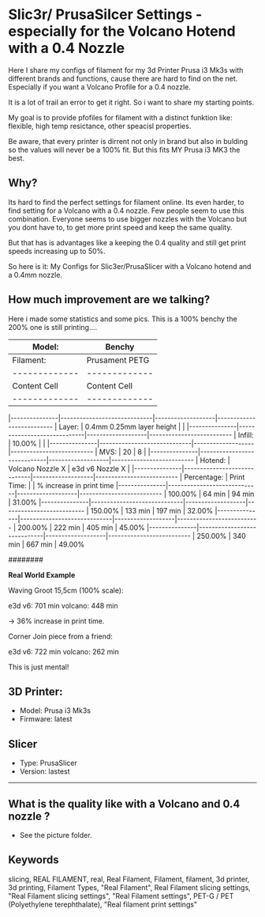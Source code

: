 # Slic3r/ PrusaSilcer Settings - especially for the Volcano Hotend with a 0.4 Nozzle

Here I share my configs of filament for my 3d Printer Prusa i3 Mk3s with different brands and functions, cause there are hard to find on the net. Especially if you want a Volcano Profile for a 0.4 nozzle.

It is a lot of trail an error to get it right. So i want to share my starting points.

My goal is to provide pfofiles for filament with a distinct funktion like: flexible, high temp resictance, other speacisl properties.

Be aware, that every printer is dirrent not only in brand but also in bulding so the values will never be a 100% fit. But this fits MY Prusa i3 MK3 the best.

## Why?

Its hard to find the perfect settings for filament online. Its even harder, to find setting for a Volcano with a 0.4 nozzle. Few people seem to use this combination. Everyone seems to use bigger nozzles with the Volcano but you dont have to, to get more print speed and keep the same quality.

But that has is advantages like a keeping the 0.4 quality and still get print speeds increasing up to 50%.

So here is it: My Configs for Slic3er/PrusaSlicer with a Volcano hotend and a 0.4mm nozzle. 

## How much improvement are we talking?

Here i made some statistics and some pics. This is a 100% benchy the 200% one is still printing....


| Model:  | Benchy |
| ------------- | ------------- |
|  Filament:  | Prusament PETG  |
| ------------- | ------------- |
| Content Cell  | Content Cell  |
| ------------- | ------------- |


|---------------|-----------------------------|-------------------|--------------------------
|  Layer:       |  0.4mm 0.25mm layer height  |                   |
|---------------|-----------------------------|-------------------|--------------------------
|  Infill:      |  10.00%                     |                   |
|---------------|-----------------------------|-------------------|--------------------------
|  MVS:         |  20                         |  8                |
|---------------|-----------------------------|-------------------|--------------------------
|  Hotend:      |  Volcano Nozzle X           |  e3d v6 Nozzle X  |
|---------------|-----------------------------|-------------------|--------------------------
|  Percentage:  |  Print Time:                |                   |  % increase in print time
|---------------|-----------------------------|-------------------|--------------------------
|  100.00%      |  64 min                     |  94 min           |  31.00%
|---------------|-----------------------------|-------------------|--------------------------
|  150.00%      |  133 min                    |  197 min          |  32.00%
|---------------|-----------------------------|-------------------|--------------------------
|  200.00%      |  222 min                    |  405 min          |  45.00%
|---------------|-----------------------------|-------------------|--------------------------
|  250.00%      |  340 min                    |  667 min          |  49.00%


########

__Real World Example__

Waving Groot 15,5cm (100% scale):

e3d v6: 701 min
volcano: 448 min

-> 36% increase in print time.

Corner Join piece from a friend:

e3d v6: 722 min
volcano: 262 min

This is just mental!


## 3D Printer:

- Model: Prusa i3 Mk3s 
- Firmware: latest

## Slicer

- Type: PrusaSlicer
- Version: lastest

---------------

## What is the quality like with a Volcano and 0.4 nozzle ?

- See the picture folder.

## Keywords

slicing, REAL FILAMENT, real, Real Filament, Filament, filament, 3d printer, 3d printing, Filament Types, "Real Filament", Real Filament slicing settings, "Real Filament slicing settings", "Real Filament settings", PET-G / PET (Polyethylene terephthalate), "Real filament print settings"
